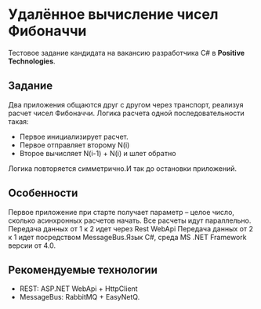 # Удалённое вычисление чисел Фибоначчи

Тестовое задание кандидата на вакансию разработчика C# в **Positive Technologies**.


## Задание

Два приложения общаются друг с другом через транспорт, реализуя расчет чисел Фибоначчи.
Логика расчета одной последовательности такая: 

- Первое инициализирует расчет.
- Первое отправляет второму N(i) 
- Второе вычисляет N(i-1) + N(i) и шлет обратно

Логика повторяется симметрично.И так до остановки приложений.

## Особенности
Первое приложение при старте получает параметр – целое число, сколько асинхронных расчетов начать. Все расчеты идут параллельно. 
Передача данных от 1 к 2 идет через Rest WebApi 
Передача данных от 2 к 1 идет посредством MessageBus.Язык C#, среда MS .NET Framework версии от 4.0.

## Рекомендуемые технологии

- REST: ASP.NET WebApi + HttpClient
- MessageBus: RabbitMQ + EasyNetQ.